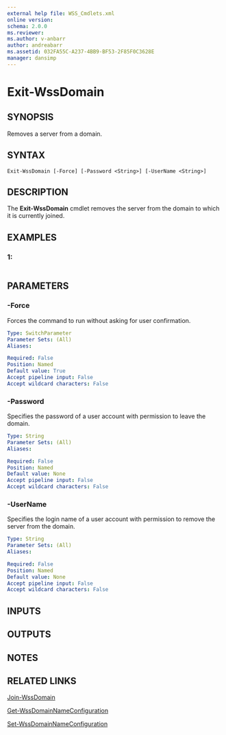 ```yaml
---
external help file: WSS_Cmdlets.xml
online version: 
schema: 2.0.0
ms.reviewer:
ms.author: v-anbarr
author: andreabarr
ms.assetid: 032FA55C-A237-4BB9-BF53-2F85F0C3628E
manager: dansimp
---
```


# Exit-WssDomain

## SYNOPSIS
Removes a server from a domain.

## SYNTAX

```
Exit-WssDomain [-Force] [-Password <String>] [-UserName <String>]
```

## DESCRIPTION
The **Exit-WssDomain** cmdlet removes the server from the domain to which it is currently joined.

## EXAMPLES

### 1:
```

```

## PARAMETERS

### -Force
Forces the command to run without asking for user confirmation.

```yaml
Type: SwitchParameter
Parameter Sets: (All)
Aliases: 

Required: False
Position: Named
Default value: True
Accept pipeline input: False
Accept wildcard characters: False
```

### -Password
Specifies the password of a user account with permission to leave the domain.

```yaml
Type: String
Parameter Sets: (All)
Aliases: 

Required: False
Position: Named
Default value: None
Accept pipeline input: False
Accept wildcard characters: False
```

### -UserName
Specifies the login name of a user account with permission to remove the server from the domain.

```yaml
Type: String
Parameter Sets: (All)
Aliases: 

Required: False
Position: Named
Default value: None
Accept pipeline input: False
Accept wildcard characters: False
```

## INPUTS

## OUTPUTS

## NOTES

## RELATED LINKS

[Join-WssDomain](./Join-WssDomain.md)

[Get-WssDomainNameConfiguration](./Get-WssDomainNameConfiguration.md)

[Set-WssDomainNameConfiguration](./Set-WssDomainNameConfiguration.md)

